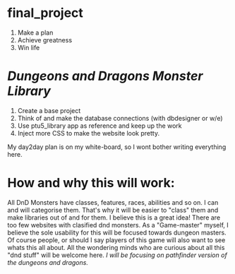# final_project

1. Make a plan
2. Achieve greatness
3. Win life

# <h1><b><i>Dungeons and Dragons Monster Library</i></b></h1>

1. Create a base project
2. Think of and make the database connections (with dbdesigner or w/e)
3. Use ptu5_library app as reference and keep up the work
4. Inject more CSS to make the website look pretty.

My day2day plan is on my white-board, so I wont bother writing everything here.

# How and why this will work:
All DnD Monsters have classes, features, races, abilities and so on. I can and will categorise them. That's why it will be easier to "class" them and make libraries out of and for them. I believe this is a great idea! There are too few websites with clasified dnd monsters. As a "Game-master" myself, I believe the sole usability for this will be focused towards dungeon masters. Of course people, or should I say players of this game will also want to see whats this all about. All the wondering minds who are curious about all this "dnd stuff" will be welcome here. <i>I will be focusing on pathfinder version of the dungeons and dragons.</i>

